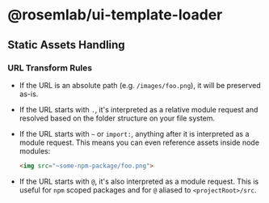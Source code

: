 # @rosemlab/ui-template-loader

## Static Assets Handling

### URL Transform Rules

- If the URL is an absolute path (e.g. `/images/foo.png`), it will be preserved as-is.

- If the URL starts with `.`, it's interpreted as a relative module request and resolved based on the folder structure on your file system.

- If the URL starts with `~` or `import:`, anything after it is interpreted as a module request. This means you can even reference assets inside node modules:

    ```html
    <img src="~some-npm-package/foo.png">
    ```

- If the URL starts with `@`, it's also interpreted as a module request. This is useful for `npm` scoped packages and for `@` aliased to `<projectRoot>/src`.
